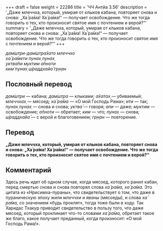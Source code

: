 +++
draft = false
weight = 22286
title = 'ЧЧ Антйа 3.56'
description = '„Даже млеччха, который, умирая от клыков кабана, повторяет снова и снова: „Ха̄ ра̄ма! Ха̄ ра̄ма!“ — получает освобождение. Что же тогда говорить о тех, кто произносит святое имя с почтением и верой?“'
summary = '„Даже млеччха, который, умирая от клыков кабана, повторяет снова и снова: „Ха̄ ра̄ма! Ха̄ ра̄ма!“ — получает освобождение. Что же тогда говорить о тех, кто произносит святое имя с почтением и верой?“'
+++

_дам̇шт̣ри-дам̇шт̣ра̄хато млеччхо  
ха̄ ра̄мети пунах̣ пунах̣  
уктва̄пи муктим а̄пноти  
ким̇ пунах̣ ш́раддхайа̄ гр̣н̣ан_

## Пословный перевод

_дам̇шт̣ри_ — кабана; _дам̇шт̣ра_ — клыками; _а̄хатах̣_ — убиваемый; _млеччхах̣_ — мясоед; _ха̄_ _ра̄ма_ — «О мой Господь Рама»; _ити_ — так; _пунах̣_ _пунах̣_ — снова и снова; _уктва̄_ — говоря; _апи_ — даже; _муктим_ — освобождение; _а̄пноти_ — обретает; _ким_ — что; _пунах̣_ — снова; _ш́раддхайа̄_ — с верой и благоговением; _гр̣н̣ан_ — повторение.

## Перевод

**„Даже млеччха, который, умирая от клыков кабана, повторяет снова и снова: „Ха̄ ра̄ма! Ха̄ ра̄ма!“ — получает освобождение. Что же тогда говорить о тех, кто произносит святое имя с почтением и верой?“**

## Комментарий

Здесь речь идет об одном случае, когда мясоед, которого ранил кабан, перед смертью снова и снова повторял слова _ха̄ ра̄ма, ха̄ ра̄ма_. Это цитата из «Нрисимха-пураны», что свидетельствует о том, что даже в пураническую эпоху жили _млеччхи_ и _яваны_ (мясоеды), и слова _ха̄ ра̄ма,_ со значением «будь проклят», тогда тоже были в ходу. Так Харидас Тхакур приводит свидетельство в пользу того, что даже мясоед, который проклинает что-то словами _ха̄ ра̄ма,_ обретает такое же благо, какое получает преданный, когда произносит: «О мой Господь Рама!».

